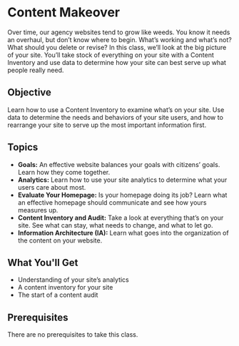 # Content Makeover
Over time, our agency websites tend to grow like weeds. You know it needs an overhaul, but don’t know where to begin. What’s working and what’s not? What should you delete or revise? In this class, we’ll look at the big picture of your site. You’ll take stock of everything on your site with a Content Inventory and use data to determine how your site can best serve up what people really need.

## Objective
Learn how to use a Content Inventory to examine what’s on your site. Use data to determine the needs and behaviors of your site users, and how to rearrange your site to serve up the most important information first.

## Topics
- **Goals:** An effective website balances your goals with citizens’ goals. Learn how they come together.
- **Analytics:** Learn how to use your site analytics to determine what your users care about most.
- **Evaluate Your Homepage:** Is your homepage doing its job? Learn what an effective homepage should communicate and see how yours measures up.
- **Content Inventory and Audit:** Take a look at everything that’s on your site. See what can stay, what needs to change, and what to let go.
- **Information Architecture (IA):** Learn what goes into the organization of the content on your website.

## What You'll Get
- Understanding of your site’s analytics
- A content inventory for your site
- The start of a content audit

## Prerequisites
There are no prerequisites to take this class.
